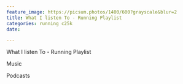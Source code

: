 ```yaml
---
feature_image: https://picsum.photos/1400/600?grayscale&blur=2
title: What I listen To - Running Playlist
categories: running c25k
date: 

---
```

What I listen To - Running Playlist

Music

Podcasts